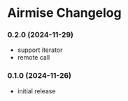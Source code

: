 # Airmise Changelog

### 0.2.0 (2024-11-29)

- support iterator
- remote call

### 0.1.0 (2024-11-26)

- initial release
